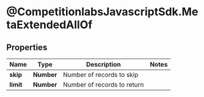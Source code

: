 # @CompetitionlabsJavascriptSdk.MetaExtendedAllOf

## Properties

Name | Type | Description | Notes
------------ | ------------- | ------------- | -------------
**skip** | **Number** | Number of records to skip | 
**limit** | **Number** | Number of records to return | 


